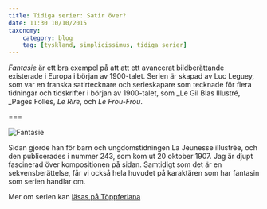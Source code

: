```yaml
---
title: Tidiga serier: Satir över?
date: 11:30 10/10/2015
taxonomy:
    category: blog
    tag: [tyskland, simplicissimus, tidiga serier]
---
```


_Fantasie_ är ett bra exempel på att att ett avancerat bildberättande existerade i Europa i början av 1900-talet. Serien är skapad av Luc Leguey, som var en franska satirtecknare och serieskapare som tecknade för flera tidningar och tidskrifter i början av 1900-talet, som _Le Gil Blas Illustré, _Pages Folles, _Le Rire_, och _Le Frou-Frou_.

===

![Fantasie](La-Jeunesse-illustrée-20-octobre1097.jpg)

Sidan gjorde han för barn och ungdomstidningen La Jeunesse illustrée, och den publicerades i nummer 243, som kom ut 20 oktober 1907. Jag är djupt fascinerad över kompositionen på sidan. Samtidigt som det är en sekvensberättelse, får vi också hela huvudet på karaktären som har fantasin som serien handlar om.

Mer om serien kan [läsas på Töppferiana](http://www.topfferiana.fr/2011/12/fantaisie-par-luc-leguey-2/)
